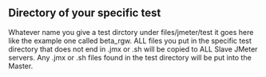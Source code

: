 ## Directory of your specific test

Whatever name you give a test dirctory under files/jmeter/test it goes here like the example one called beta_rgw. ALL files you put in the specific test directory that does not end in .jmx or .sh will be copied to ALL Slave JMeter servers. Any .jmx or .sh files found in the test directory will be put into the Master.

